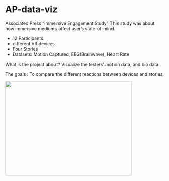 # AP-data-viz

Associated Press 
“Immersive Engagement Study”
This study was about how immersive mediums affect user’s state-of-mind.
 - 12 Participants 
 - different VR devices
 - Four Stories
 - Datasets: Motion Captured, EEG(Brainwave), Heart Rate 
 
 
 What is the project about?
     Visualize the testers’ motion data, and bio data 

The goals : 
To compare the different reactions between devices and stories.   


<img src="https://media.giphy.com/media/xT1R9SWkHYMa3j2qXe/200w_d.gif" width = "400px" height="300px"></img>

